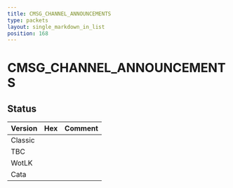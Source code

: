 ```yaml
---
title: CMSG_CHANNEL_ANNOUNCEMENTS
type: packets
layout: single_markdown_in_list
position: 168
---
```


# CMSG_CHANNEL_ANNOUNCEMENTS

## Status

Version | Hex | Comment
---------- | ---------- | ---------- 
Classic |  |  
TBC |  |  
WotLK |  |  
Cata |  |  

